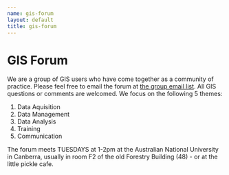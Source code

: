 ```yaml
---
name: gis-forum
layout: default
title: gis-forum
---
```


# GIS Forum

We are a group of GIS users who have come together as a community of practice.  Please feel free to email the forum at <a class="Contact the project" href="mailto:gis_forum@alliance.anu.edu.au">the group email list</a>. All GIS questions or comments are welcomed.
We focus on the following 5 themes:

1. Data Aquisition
2. Data Management
3. Data Analysis
4. Training
5. Communication

The forum meets TUESDAYS at 1-2pm at the Australian National University in Canberra, usually in room F2 of the old Forestry Building (48) - or at the little pickle cafe.
